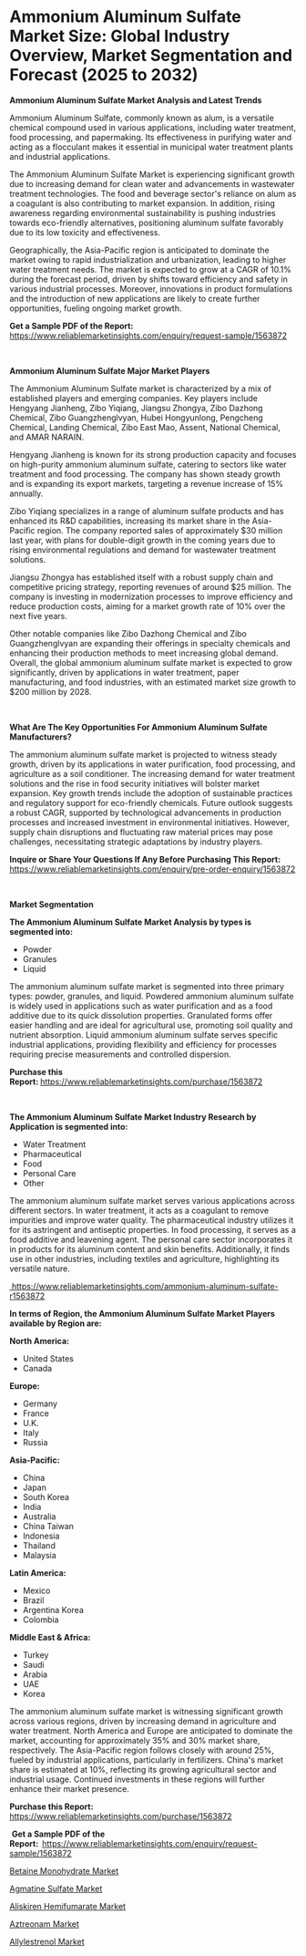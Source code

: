 <p><h1>Ammonium Aluminum Sulfate Market Size: Global Industry Overview, Market Segmentation and Forecast (2025 to 2032)</h1></p><p><strong>Ammonium Aluminum Sulfate Market Analysis and Latest Trends</strong></p>
<p><p>Ammonium Aluminum Sulfate, commonly known as alum, is a versatile chemical compound used in various applications, including water treatment, food processing, and papermaking. Its effectiveness in purifying water and acting as a flocculant makes it essential in municipal water treatment plants and industrial applications. </p><p>The Ammonium Aluminum Sulfate Market is experiencing significant growth due to increasing demand for clean water and advancements in wastewater treatment technologies. The food and beverage sector's reliance on alum as a coagulant is also contributing to market expansion. In addition, rising awareness regarding environmental sustainability is pushing industries towards eco-friendly alternatives, positioning aluminum sulfate favorably due to its low toxicity and effectiveness.</p><p>Geographically, the Asia-Pacific region is anticipated to dominate the market owing to rapid industrialization and urbanization, leading to higher water treatment needs. The market is expected to grow at a CAGR of 10.1% during the forecast period, driven by shifts toward efficiency and safety in various industrial processes. Moreover, innovations in product formulations and the introduction of new applications are likely to create further opportunities, fueling ongoing market growth.</p></p>
<p><strong>Get a Sample PDF of the Report:&nbsp;</strong> <a href="https://www.reliablemarketinsights.com/enquiry/request-sample/1563872?utm_campaign=1894&utm_medium=2&utm_source=Github&utm_content=ia&utm_term=30012025&utm_id=ammonium-aluminum-sulfate">https://www.reliablemarketinsights.com/enquiry/request-sample/1563872</a></p>
<p>&nbsp;</p>
<p><strong>Ammonium Aluminum Sulfate Major Market Players</strong></p>
<p><p>The Ammonium Aluminum Sulfate market is characterized by a mix of established players and emerging companies. Key players include Hengyang Jianheng, Zibo Yiqiang, Jiangsu Zhongya, Zibo Dazhong Chemical, Zibo Guangzhenglvyan, Hubei Hongyunlong, Pengcheng Chemical, Landing Chemical, Zibo East Mao, Assent, National Chemical, and AMAR NARAIN. </p><p>Hengyang Jianheng is known for its strong production capacity and focuses on high-purity ammonium aluminum sulfate, catering to sectors like water treatment and food processing. The company has shown steady growth and is expanding its export markets, targeting a revenue increase of 15% annually.</p><p>Zibo Yiqiang specializes in a range of aluminum sulfate products and has enhanced its R&D capabilities, increasing its market share in the Asia-Pacific region. The company reported sales of approximately $30 million last year, with plans for double-digit growth in the coming years due to rising environmental regulations and demand for wastewater treatment solutions.</p><p>Jiangsu Zhongya has established itself with a robust supply chain and competitive pricing strategy, reporting revenues of around $25 million. The company is investing in modernization processes to improve efficiency and reduce production costs, aiming for a market growth rate of 10% over the next five years.</p><p>Other notable companies like Zibo Dazhong Chemical and Zibo Guangzhenglvyan are expanding their offerings in specialty chemicals and enhancing their production methods to meet increasing global demand. Overall, the global ammonium aluminum sulfate market is expected to grow significantly, driven by applications in water treatment, paper manufacturing, and food industries, with an estimated market size growth to $200 million by 2028.</p></p>
<p>&nbsp;</p>
<p><strong>What Are The Key Opportunities For Ammonium Aluminum Sulfate Manufacturers?</strong></p>
<p><p>The ammonium aluminum sulfate market is projected to witness steady growth, driven by its applications in water purification, food processing, and agriculture as a soil conditioner. The increasing demand for water treatment solutions and the rise in food security initiatives will bolster market expansion. Key growth trends include the adoption of sustainable practices and regulatory support for eco-friendly chemicals. Future outlook suggests a robust CAGR, supported by technological advancements in production processes and increased investment in environmental initiatives. However, supply chain disruptions and fluctuating raw material prices may pose challenges, necessitating strategic adaptations by industry players.</p></p>
<p><strong>Inquire or Share Your Questions If Any Before Purchasing This Report:</strong> <a href="https://www.reliablemarketinsights.com/enquiry/pre-order-enquiry/1563872?utm_campaign=1894&utm_medium=2&utm_source=Github&utm_content=ia&utm_term=30012025&utm_id=ammonium-aluminum-sulfate">https://www.reliablemarketinsights.com/enquiry/pre-order-enquiry/1563872</a></p>
<p>&nbsp;</p>
<p><strong>Market Segmentation</strong></p>
<p><strong>The Ammonium Aluminum Sulfate Market Analysis by types is segmented into:</strong></p>
<p><ul><li>Powder</li><li>Granules</li><li>Liquid</li></ul></p>
<p><p>The ammonium aluminum sulfate market is segmented into three primary types: powder, granules, and liquid. Powdered ammonium aluminum sulfate is widely used in applications such as water purification and as a food additive due to its quick dissolution properties. Granulated forms offer easier handling and are ideal for agricultural use, promoting soil quality and nutrient absorption. Liquid ammonium aluminum sulfate serves specific industrial applications, providing flexibility and efficiency for processes requiring precise measurements and controlled dispersion.</p></p>
<p><strong>Purchase this Report:&nbsp;</strong><a href="https://www.reliablemarketinsights.com/purchase/1563872?utm_campaign=1894&utm_medium=2&utm_source=Github&utm_content=ia&utm_term=30012025&utm_id=ammonium-aluminum-sulfate">https://www.reliablemarketinsights.com/purchase/1563872</a></p>
<p>&nbsp;</p>
<p><strong>The Ammonium Aluminum Sulfate Market Industry Research by Application is segmented into:</strong></p>
<p><ul><li>Water Treatment</li><li>Pharmaceutical</li><li>Food</li><li>Personal Care</li><li>Other</li></ul></p>
<p><p>The ammonium aluminum sulfate market serves various applications across different sectors. In water treatment, it acts as a coagulant to remove impurities and improve water quality. The pharmaceutical industry utilizes it for its astringent and antiseptic properties. In food processing, it serves as a food additive and leavening agent. The personal care sector incorporates it in products for its aluminum content and skin benefits. Additionally, it finds use in other industries, including textiles and agriculture, highlighting its versatile nature.</p></p>
<p><a href="https://www.reliablemarketinsights.com/ammonium-aluminum-sulfate-r1563872?utm_campaign=1894&utm_medium=2&utm_source=Github&utm_content=ia&utm_term=30012025&utm_id=ammonium-aluminum-sulfate">&nbsp;https://www.reliablemarketinsights.com/ammonium-aluminum-sulfate-r1563872</a></p>
<p><strong>In terms of Region, the Ammonium Aluminum Sulfate Market Players available by Region are:</strong></p>
<p>
    <p> <strong> North America: </strong>
        <ul>
            <li>United States</li>
            <li>Canada</li>
        </ul>
        </p> 
    <p> <strong> Europe: </strong>
        <ul>
            <li>Germany</li>
            <li>France</li>
            <li>U.K.</li>
            <li>Italy</li>
            <li>Russia</li>
        </ul>
        </p> 
    <p> <strong> Asia-Pacific: </strong>
        <ul>
            <li>China</li>
            <li>Japan</li>
            <li>South Korea</li>
            <li>India</li>
            <li>Australia</li>
            <li>China Taiwan</li>
            <li>Indonesia</li>
            <li>Thailand</li>
            <li>Malaysia</li>
        </ul>
        </p> 
    <p> <strong> Latin America: </strong>
        <ul>
            <li>Mexico</li>
            <li>Brazil</li>
            <li>Argentina Korea</li>
            <li>Colombia</li>
        </ul>
        </p> 
    <p> <strong> Middle East & Africa: </strong>
        <ul>
            <li>Turkey</li>
            <li>Saudi</li>
            <li>Arabia</li>
            <li>UAE</li>
            <li>Korea</li>
        </ul>
    </p>
    </p>
<p><p>The ammonium aluminum sulfate market is witnessing significant growth across various regions, driven by increasing demand in agriculture and water treatment. North America and Europe are anticipated to dominate the market, accounting for approximately 35% and 30% market share, respectively. The Asia-Pacific region follows closely with around 25%, fueled by industrial applications, particularly in fertilizers. China's market share is estimated at 10%, reflecting its growing agricultural sector and industrial usage. Continued investments in these regions will further enhance their market presence.</p></p>
<p><strong>Purchase this Report: </strong><a href="https://www.reliablemarketinsights.com/purchase/1563872?utm_campaign=1894&utm_medium=2&utm_source=Github&utm_content=ia&utm_term=30012025&utm_id=ammonium-aluminum-sulfate">https://www.reliablemarketinsights.com/purchase/1563872</a></p>
<p>&nbsp;<strong>Get a Sample PDF of the Report:&nbsp;&nbsp;</strong><a href="https://www.reliablemarketinsights.com/enquiry/request-sample/1563872?utm_campaign=1894&utm_medium=2&utm_source=Github&utm_content=ia&utm_term=30012025&utm_id=ammonium-aluminum-sulfate">https://www.reliablemarketinsights.com/enquiry/request-sample/1563872</a></p>
<p><strong></strong></p>
<p><p><a href="https://github.com/boitafbg/Market-Research-Report-List-1/blob/main/betaine-monohydrate-market.md?utm_campaign=1894&utm_medium=2&utm_source=Github&utm_content=ia&utm_term=30012025&utm_id=ammonium-aluminum-sulfate">Betaine Monohydrate Market</a></p><p><a href="https://github.com/steidmindy199393/Market-Research-Report-List-1/blob/main/agmatine-sulfate-market.md?utm_campaign=1894&utm_medium=2&utm_source=Github&utm_content=ia&utm_term=30012025&utm_id=ammonium-aluminum-sulfate">Agmatine Sulfate Market</a></p><p><a href="https://github.com/yazminwollma30/Market-Research-Report-List-1/blob/main/aliskiren-hemifumarate-market.md?utm_campaign=1894&utm_medium=2&utm_source=Github&utm_content=ia&utm_term=30012025&utm_id=ammonium-aluminum-sulfate">Aliskiren Hemifumarate Market</a></p><p><a href="https://github.com/laajzervo/Market-Research-Report-List-1/blob/main/aztreonam-market.md?utm_campaign=1894&utm_medium=2&utm_source=Github&utm_content=ia&utm_term=30012025&utm_id=ammonium-aluminum-sulfate">Aztreonam Market</a></p><p><a href="https://github.com/ivannakkaiivanna82/Market-Research-Report-List-1/blob/main/allylestrenol-market.md?utm_campaign=1894&utm_medium=2&utm_source=Github&utm_content=ia&utm_term=30012025&utm_id=ammonium-aluminum-sulfate">Allylestrenol Market</a></p></p>